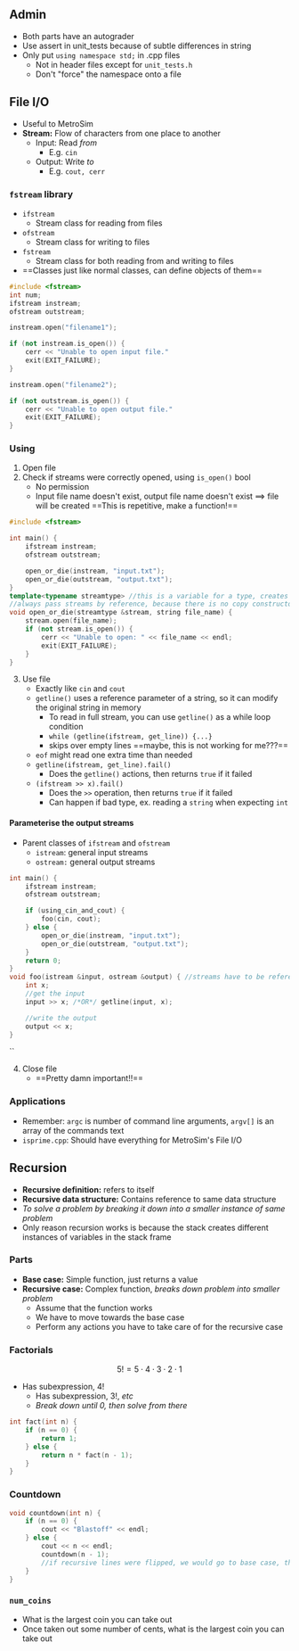 ## Admin
- Both parts have an autograder
- Use assert in unit_tests because of subtle differences in string
- Only put `using namespace std;` in .cpp files
	- Not in header files except for `unit_tests.h`
	- Don't "force" the namespace onto a file

## File I/O
- Useful to MetroSim
- **Stream:** Flow of characters from one place to another
	- Input: Read _from_
		- E.g. `cin`
	- Output: Write _to_
		- E.g. `cout, cerr`
### `fstream` library
- `ifstream`
	- Stream class for reading from files
- `ofstream`
	- Stream class for writing to files
- `fstream`
	- Stream class for both reading from and writing to files
- ==Classes just like normal classes, can define objects of them==
```c++
#include <fstream>
int num;
ifstream instream;
ofstream outstream;

instream.open("filename1");

if (not instream.is_open()) {
	cerr << "Unable to open input file."
	exit(EXIT_FAILURE);
}

instream.open("filename2");

if (not outstream.is_open()) {
	cerr << "Unable to open output file."
	exit(EXIT_FAILURE);
}


```
### Using
1. Open file
2. Check if streams were correctly opened, using `is_open()` bool
	- No permission
	- Input file name doesn't exist, output file name doesn't exist $\implies$ file will be created
==This is repetitive, make a function!==

```c++
#include <fstream>

int main() {
	ifstream instream;
	ofstream outstream;

	open_or_die(instream, "input.txt");
	open_or_die(outstream, "output.txt");
}
template<typename streamtype> //this is a variable for a type, creates a generic function
//always pass streams by reference, because there is no copy constructor
void open_or_die(streamtype &stream, string file_name) {
	stream.open(file_name);
	if (not stream.is_open()) {
		cerr << "Unable to open: " << file_name << endl;
		exit(EXIT_FAILURE);
	}
}
```
3. Use file
	- Exactly like `cin` and `cout`
	- `getline()` uses a reference parameter of a string, so it can modify the original string in memory
		- To read in full stream, you can use `getline()` as a while loop condition
		- `while (getline(ifstream, get_line)) {...}`
		- skips over empty lines ==maybe, this is not working for me???==
	- `eof` might read one extra time than needed
	- `getline(ifstream, get_line).fail()`
		- Does the `getline()` actions, then returns `true` if it failed
	- `(ifstream >> x).fail()`
		- Does the `>>` operation, then returns `true` if it failed
		- Can happen if bad type, ex. reading a `string` when expecting `int`
#### Parameterise the output streams
- Parent classes of `ifstream` and `ofstream`
	- `istream`: general input streams
	- `ostream:` general output streams
```c++
int main() {
	ifstream instream;
	ofstream outstream;

	if (using_cin_and_cout) {
		foo(cin, cout);	
	} else {
		open_or_die(instream, "input.txt");
		open_or_die(outstream, "output.txt");
	}
	return 0;
}
void foo(istream &input, ostream &output) { //streams have to be reference
	int x;
	//get the input
	input >> x; /*OR*/ getline(input, x);

	//write the output
	output << x;
}
```
``

4. Close file
	- ==Pretty damn important!!==

### Applications
- Remember: `argc` is number of command line arguments, `argv[]` is an array of the commands text
- `isprime.cpp`: Should have everything for MetroSim's File I/O

## Recursion
- **Recursive definition:** refers to itself
- **Recursive data structure:** Contains reference to same data structure
- *To solve a problem by breaking it down into a smaller instance of same problem*
- Only reason recursion works is because the stack creates different instances of variables in the stack frame

### Parts
- **Base case:** Simple function, just returns a value
- **Recursive case:** Complex function, _breaks down problem into smaller problem_
	- Assume that the function works
	- We have to move towards the base case
	- Perform any actions you have to take care of for the recursive case

### Factorials
$$5! = 5 \cdot 4 \cdot 3 \cdot 2 \cdot 1$$
- Has subexpression, 4!
	- Has subexpression, 3!, *etc*
	- *Break down until 0, then solve from there*
```c++ 
int fact(int n) {
	if (n == 0) {
		return 1;
	} else {
		return n * fact(n - 1);
	}
}
```

### Countdown
```c++
void countdown(int n) {
	if (n == 0) {
		cout << "Blastoff" << endl;
	} else {
		cout << n << endl;
		countdown(n - 1);
		//if recursive lines were flipped, we would go to base case, then count upwards from there
	}
}
```

### `num_coins`
- What is the largest coin you can take out
- Once taken out some number of cents, what is the largest coin you can take out
